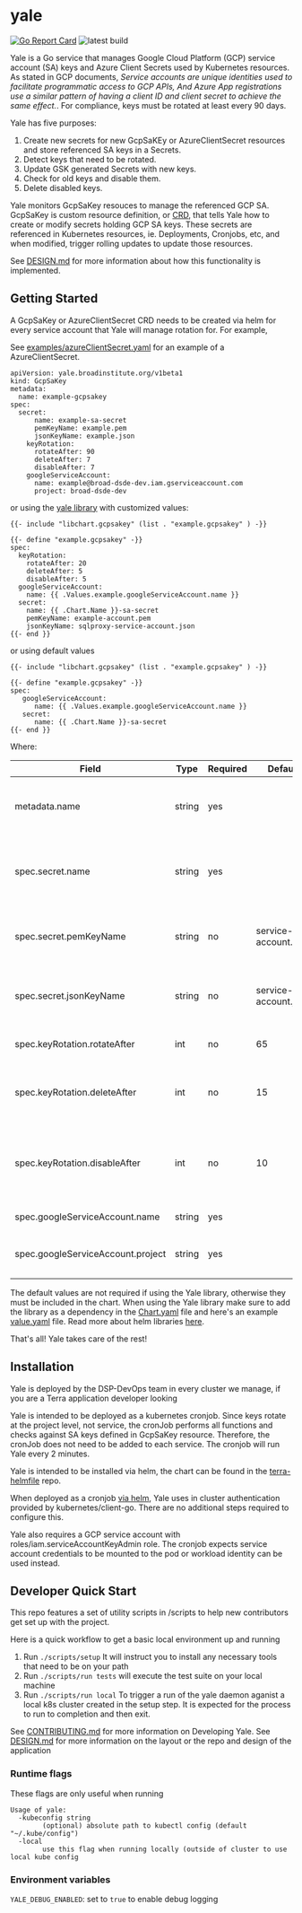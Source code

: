 # yale


[![Go Report Card](https://goreportcard.com/badge/github.com/broadinstitute/yale)](https://goreportcard.com/report/github.com/broadinstitute/yale)
![latest build](https://github.com/broadinstitute/yale/actions/workflows/build.yaml/badge.svg?branch=main)

Yale is a Go service that manages Google Cloud Platform (GCP) service account (SA) keys and Azure Client Secrets used by Kubernetes resources. As stated in  GCP documents, <em>Service accounts are unique identities used to facilitate programmatic access to GCP APIs, And Azure App registrations use a similar pattern of having a client ID and client secret to achieve the same effect.</em>. For compliance, keys must be rotated at least every 90 days.

Yale has five purposes:
1. Create new secrets for new GcpSaKEy or AzureClientSecret resources and store referenced SA keys in a Secrets.
2. Detect keys that need to be rotated.
3. Update GSK generated Secrets with new keys.
4. Check for old keys and disable them.
5. Delete disabled keys.

Yale monitors GcpSaKey resouces to manage the referenced GCP SA. GcpSaKey is custom resource definition, or [CRD](https://kubernetes.io/docs/concepts/extend-kubernetes/api-extension/custom-resources/), that tells Yale how to create or modify secrets holding GCP SA keys. These secrets are referenced in Kubernetes resources, ie. Deployments, Cronjobs, etc, and when modified, trigger rolling updates to update those resources.

See [DESIGN.md](DESIGN.md) for more information about how this functionality is implemented.


## Getting Started

A GcpSaKey or AzureClientSecret CRD needs to be created via helm for every service account that Yale will manage rotation for. For example,

See [examples/azureClientSecret.yaml](examples/azureClientSecret.yaml) for an example of a AzureClientSecret.

```
apiVersion: yale.broadinstitute.org/v1beta1
kind: GcpSaKey
metadata:
  name: example-gcpsakey
spec:
  secret:
      name: example-sa-secret
      pemKeyName: example.pem
      jsonKeyName: example.json
    keyRotation:
      rotateAfter: 90
      deleteAfter: 7
      disableAfter: 7
    googleServiceAccount:
      name: example@broad-dsde-dev.iam.gserviceaccount.com
      project: broad-dsde-dev
```
or using the [yale library](https://github.com/broadinstitute/terra-helmfile/tree/master/charts/yalelib) with customized values:
```
{{- include "libchart.gcpsakey" (list . "example.gcpsakey" ) -}}

{{- define "example.gcpsakey" -}}
spec:
  keyRotation:
    rotateAfter: 20
    deleteAfter: 5
    disableAfter: 5
  googleServiceAccount:
    name: {{ .Values.example.googleServiceAccount.name }}
  secret:
    name: {{ .Chart.Name }}-sa-secret
    pemKeyName: example-account.pem
    jsonKeyName: sqlproxy-service-account.json
{{- end }}
```
or using default values
```
{{- include "libchart.gcpsakey" (list . "example.gcpsakey" ) -}}

{{- define "example.gcpsakey" -}}
spec:
   googleServiceAccount:
      name: {{ .Values.example.googleServiceAccount.name }}
   secret:
      name: {{ .Chart.Name }}-sa-secret
{{- end }}
```

Where:

| Field | Type | Required| Default | Description |
|-----|------|------|---------|-------------|
| metadata.name| string| yes | | Name of Resource. **Name must end in gcpsakey**|
| spec.secret.name | string | yes|  | Name of Secret that houses SA. **Name must end in "sa-secret"** |
|spec.secret.pemKeyName | string |  no | service-account.pem | Name of Secret data field that stores pem private key|
| spec.secret.jsonKeyName | string | no | service-account.json | Name of Secret data field that stores private key |
| spec.keyRotation.rotateAfter | int | no | 65 | Amount of days before key is rotated |
| spec.keyRotation.deleteAfter | int | no | 15 | Amount of days key is disabled before deleting |
| spec.keyRotation.disableAfter | int | no | 10 | Amount of days since key was last authenticated against before disabling |
| spec.googleServiceAccount.name | string | yes |  | Email of the GCP SA |
| spec.googleServiceAccount.project | string | yes |  | Google project ID SA is associated with|

The default values are not required if using the Yale library, otherwise they must be included in the chart. When using the Yale library make sure to add the library as a dependency in the [Chart.yaml](https://github.com/broadinstitute/terra-helmfile/blob/4db9e59714ed74ec9c61e66f6af610c92f04f073/charts/agora/Chart.yaml#L26) file and here's an example [value.yaml](https://github.com/broadinstitute/terra-helmfile/blob/e8068635cb164a9df5aa2820451144aa2fcee044/charts/agora/values.yaml#L114) file. Read more about helm libraries [here](https://helm.sh/docs/topics/library_charts/).

That's all! Yale takes care of the rest!

## Installation

Yale is deployed by the DSP-DevOps team in every cluster we manage, if you are a Terra application developer looking 


Yale is intended to be deployed as a kubernetes cronjob. Since keys rotate at the project level, not service, the cronJob performs all functions and checks against SA keys defined in GcpSaKey resource. Therefore, the cronJob does not need to be added to each service. The cronjob will run Yale every 2 minutes.

Yale is intended to be installed via helm, the chart can be found in the [terra-helmfile](https://github.com/broadinstitute/terra-helmfile/tree/master/charts/yale) repo.

When deployed as a cronjob [via helm](https://github.com/broadinstitute/terra-helmfile/blob/master/charts/yale/templates/cronJob.yam), Yale uses in cluster authentication provided by kubernetes/client-go. There are no additional steps required to configure this.

Yale also requires a GCP service account with roles/iam.serviceAccountKeyAdmin role. The cronjob expects service account credentials to be mounted to the pod or workload identity can be used instead.

## Developer Quick Start

This repo features a set of utility scripts in /scripts to help new contributors get set up with the project.

Here is a quick workflow to get a basic local environment up and running
 1. Run `./scripts/setup` It will instruct you to install any necessary tools that need to be on your path
 2. Run `./scripts/run tests` will execute the test suite on your local machine
 3. Run `./scripts/run local` To trigger a run of the yale daemon aganist a local k8s cluster created in the setup step. It is expected for the process to run to completion and then exit.

See [CONTRIBUTING.md](CONTRIBUTING.md) for more information on Developing Yale.
See [DESIGN.md](DESIGN.md) for more information on the layout or the repo and design of the application

### Runtime flags

These flags are only useful when running
```
Usage of yale:
  -kubeconfig string
    	(optional) absolute path to kubectl config (default "~/.kube/config")
  -local
    	use this flag when running locally (outside of cluster to use local kube config
```

### Environment variables


`YALE_DEBUG_ENABLED`: set to `true` to enable debug logging
